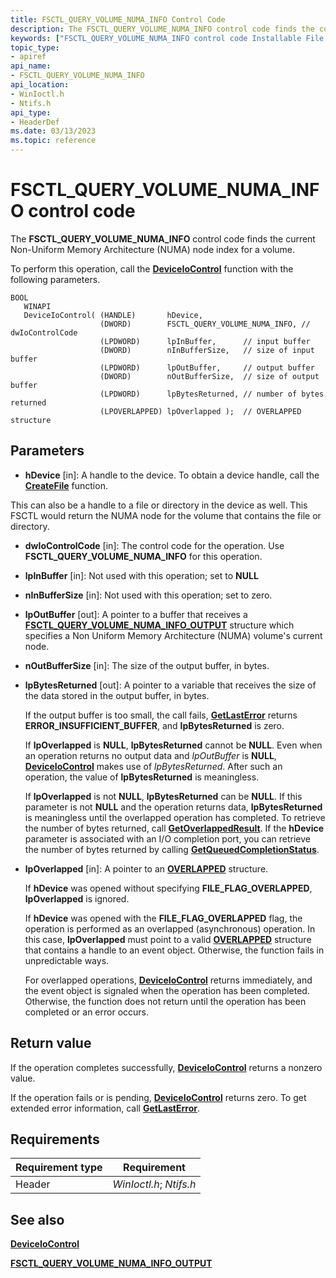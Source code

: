 ```yaml
---
title: FSCTL_QUERY_VOLUME_NUMA_INFO Control Code
description: The FSCTL_QUERY_VOLUME_NUMA_INFO control code finds the current Non-Uniform Memory Architecture (NUMA) node index for a volume.
keywords: ["FSCTL_QUERY_VOLUME_NUMA_INFO control code Installable File System Drivers"]
topic_type:
- apiref
api_name:
- FSCTL_QUERY_VOLUME_NUMA_INFO
api_location:
- WinIoctl.h
- Ntifs.h
api_type:
- HeaderDef
ms.date: 03/13/2023
ms.topic: reference
---
```


# FSCTL_QUERY_VOLUME_NUMA_INFO control code

The **FSCTL_QUERY_VOLUME_NUMA_INFO** control code finds the current Non-Uniform Memory Architecture (NUMA) node index for a volume.

To perform this operation, call the [**DeviceIoControl**](/windows/win32/api/ioapiset/nf-ioapiset-deviceiocontrol) function with the following parameters.

```ManagedCPlusPlus
BOOL 
   WINAPI 
   DeviceIoControl( (HANDLE)       hDevice,         
                    (DWORD)        FSCTL_QUERY_VOLUME_NUMA_INFO, // dwIoControlCode
                    (LPDWORD)      lpInBuffer,      // input buffer
                    (DWORD)        nInBufferSize,   // size of input buffer
                    (LPDWORD)      lpOutBuffer,     // output buffer
                    (DWORD)        nOutBufferSize,  // size of output buffer
                    (LPDWORD)      lpBytesReturned, // number of bytes returned
                    (LPOVERLAPPED) lpOverlapped );  // OVERLAPPED structure
```

## Parameters

- **hDevice** [in]: A handle to the device. To obtain a device handle, call the [**CreateFile**](/windows/win32/api/fileapi/nf-fileapi-createfilea) function.

This can also be a handle to a file or directory in the device as well. This FSCTL would return the NUMA node for the volume that contains the file or directory.

- **dwIoControlCode** [in]: The control code for the operation. Use **FSCTL_QUERY_VOLUME_NUMA_INFO** for this operation.

- **lpInBuffer** [in]: Not used with this operation; set to **NULL**

- **nInBufferSize** [in]: Not used with this operation; set to zero.

- **lpOutBuffer** [out]: A pointer to a buffer that receives a [**FSCTL_QUERY_VOLUME_NUMA_INFO_OUTPUT**](/windows-hardware/drivers/ddi/ntifs/ns-ntifs-_fsctl_query_volume_numa_info_output) structure which specifies a Non Uniform Memory Architecture (NUMA) volume's current node.

- **nOutBufferSize** [in]: The size of the output buffer, in bytes.

- **lpBytesReturned** [out]: A pointer to a variable that receives the size of the data stored in the output buffer, in bytes.

   If the output buffer is too small, the call fails, [**GetLastError**](/windows/win32/api/errhandlingapi/nf-errhandlingapi-getlasterror) returns **ERROR_INSUFFICIENT_BUFFER**, and **lpBytesReturned** is zero.

   If **lpOverlapped** is **NULL**, **lpBytesReturned** cannot be **NULL**. Even when an operation returns no output data and *lpOutBuffer* is **NULL**, [**DeviceIoControl**](/windows/win32/api/ioapiset/nf-ioapiset-deviceiocontrol) makes use of *lpBytesReturned*. After such an operation, the value of **lpBytesReturned** is meaningless.

   If **lpOverlapped** is not **NULL**, **lpBytesReturned** can be **NULL**. If this parameter is not **NULL** and the operation returns data, **lpBytesReturned** is meaningless until the overlapped operation has completed. To retrieve the number of bytes returned, call [**GetOverlappedResult**](/windows/win32/api/ioapiset/nf-ioapiset-getoverlappedresult). If the **hDevice** parameter is associated with an I/O completion port, you can retrieve the number of bytes returned by calling [**GetQueuedCompletionStatus**](/windows/win32/api/ioapiset/nf-ioapiset-getqueuedcompletionstatus).

- **lpOverlapped** [in]: A pointer to an [**OVERLAPPED**](/windows/win32/api/minwinbase/ns-minwinbase-overlapped) structure.

  If **hDevice** was opened without specifying **FILE_FLAG_OVERLAPPED**, **lpOverlapped** is ignored.

  If **hDevice** was opened with the **FILE_FLAG_OVERLAPPED** flag, the operation is performed as an overlapped (asynchronous) operation. In this case, **lpOverlapped** must point to a valid [**OVERLAPPED**](/windows/win32/api/minwinbase/ns-minwinbase-overlapped) structure that contains a handle to an event object. Otherwise, the function fails in unpredictable ways.

  For overlapped operations, [**DeviceIoControl**](/windows/win32/api/ioapiset/nf-ioapiset-deviceiocontrol) returns immediately, and the event object is signaled when the operation has been completed. Otherwise, the function does not return until the operation has been completed or an error occurs.

## Return value

If the operation completes successfully, [**DeviceIoControl**](/windows/win32/api/ioapiset/nf-ioapiset-deviceiocontrol) returns a nonzero value.

If the operation fails or is pending, [**DeviceIoControl**](/windows/win32/api/ioapiset/nf-ioapiset-deviceiocontrol) returns zero. To get extended error information, call [**GetLastError**](/windows/win32/api/errhandlingapi/nf-errhandlingapi-getlasterror).

## Requirements

| Requirement type | Requirement |
| ---------------- | ----------- |
| Header | *WinIoctl.h*; *Ntifs.h* |

## See also

[**DeviceIoControl**](/windows/win32/api/ioapiset/nf-ioapiset-deviceiocontrol)

[**FSCTL_QUERY_VOLUME_NUMA_INFO_OUTPUT**](/windows-hardware/drivers/ddi/ntifs/ns-ntifs-_fsctl_query_volume_numa_info_output)
